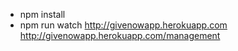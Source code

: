 - npm install 
- npm run watch
http://givenowapp.herokuapp.com
http://givenowapp.herokuapp.com/management
